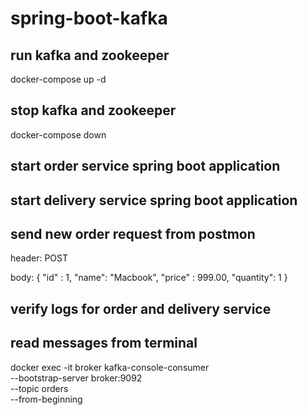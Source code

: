 # spring-boot-kafka

## run kafka and zookeeper

docker-compose up -d

## stop kafka and zookeeper

docker-compose down

## start order service spring boot application


## start delivery service spring boot application


## send new order request from postmon

header: POST

body: 
    {
    "id" : 1,
    "name": "Macbook",
    "price" : 999.00, 
    "quantity": 1
    }   

## verify logs for order and delivery service

## read messages from terminal

docker exec -it broker kafka-console-consumer \
    --bootstrap-server broker:9092 \
    --topic orders \
    --from-beginning
